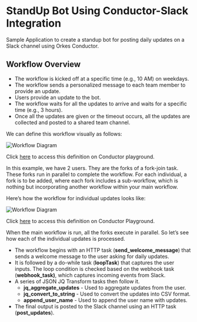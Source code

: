 # StandUp Bot Using Conductor-Slack Integration

Sample Application to create a standup bot for posting daily updates on a Slack channel using Orkes Conductor.

## Workflow Overview

- The workflow is kicked off at a specific time (e.g., 10 AM) on weekdays.
- The workflow sends a personalized message to each team member to provide an update.
- Users provide an update to the bot.
- The workflow waits for all the updates to arrive and waits for a specific time (e.g., 3 hours).
- Once all the updates are given or the timeout occurs, all the updates are collected and posted to a shared team channel.

We can define this workflow visually as follows:

![Workflow Diagram](https://raw.githubusercontent.com/conductor-sdk/conductor-examples/main/standup-bot/images/individual-updates-workflow.jpg)

Click [here](https://play.orkes.io/workflowDef/standup_updates_main/1) to access this definition on Conductor playground.

In this example, we have 2 users. They are the forks of a fork-join task. These forks run in parallel to complete the workflow. For each individual, a fork is to be added, where each fork includes a sub-workflow, which is nothing but incorporating another workflow within your main workflow. 

Here’s how the workflow for individual updates looks like:

![Workflow Diagram](https://raw.githubusercontent.com/conductor-sdk/conductor-examples/main/standup-bot/images/standup-bot.jpg)

Click [here](https://play.orkes.io/workflowDef/individual_updates) to access this definition on Conductor Playground.

When the main workflow is run, all the forks execute in parallel. So let’s see how each of the individual updates is processed.

- The workflow begins with an HTTP task (**send_welcome_message**) that sends a welcome message to the user asking for daily updates.
- It is followed by a do-while task (**loopTask**) that captures the user inputs. The loop condition is checked based on the webhook task (**webhook_task)**, which captures incoming events from Slack. 
- A series of JSON JQ Transform tasks then follow it.
    - **jq_aggregate_updates** - Used to aggregate updates from the user.
    - **jq_convert_to_string** - Used to convert the updates into CSV format.
    - **append_user_name** - Used to append the user name with updates.
- The final output is posted to the Slack channel using an HTTP task (**post_updates**). 